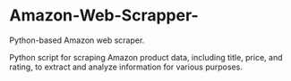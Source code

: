 # Amazon-Web-Scrapper-
 Python-based Amazon web scraper.
 
 
 Python script for scraping Amazon product data, including title, price, and rating, to extract and analyze information for various purposes.
